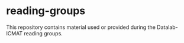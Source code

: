 # reading-groups
This repository contains material used or provided during the Datalab-ICMAT reading groups.
